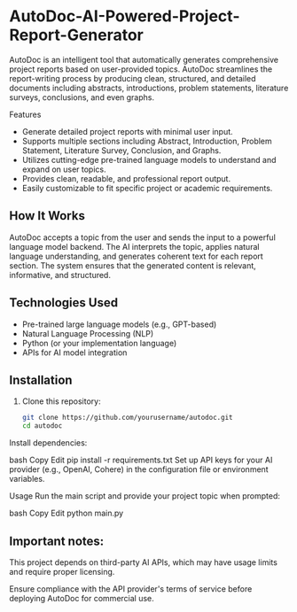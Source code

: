 # AutoDoc-AI-Powered-Project-Report-Generator
AutoDoc is an intelligent tool that automatically generates comprehensive project reports based on user-provided topics. AutoDoc streamlines the report-writing process by producing clean, structured, and detailed documents including abstracts, introductions, problem statements, literature surveys, conclusions, and even graphs.

Features

- Generate detailed project reports with minimal user input.
- Supports multiple sections including Abstract, Introduction, Problem Statement, Literature Survey, Conclusion, and Graphs.
- Utilizes cutting-edge pre-trained language models to understand and expand on user topics.
- Provides clean, readable, and professional report output.
- Easily customizable to fit specific project or academic requirements.

## How It Works

AutoDoc accepts a topic from the user and sends the input to a powerful language model backend. The AI interprets the topic, applies natural language understanding, and generates coherent text for each report section. The system ensures that the generated content is relevant, informative, and structured.

## Technologies Used

- Pre-trained large language models (e.g., GPT-based)
- Natural Language Processing (NLP)
- Python (or your implementation language)
- APIs for AI model integration

## Installation

1. Clone this repository:
   ```bash
   git clone https://github.com/yourusername/autodoc.git
   cd autodoc
Install dependencies:

bash
Copy
Edit
pip install -r requirements.txt
Set up API keys for your AI provider (e.g., OpenAI, Cohere) in the configuration file or environment variables.

Usage
Run the main script and provide your project topic when prompted:

bash
Copy
Edit
python main.py

## Important notes:

This project depends on third-party AI APIs, which may have usage limits and require proper licensing.

Ensure compliance with the API provider's terms of service before deploying AutoDoc for commercial use.
